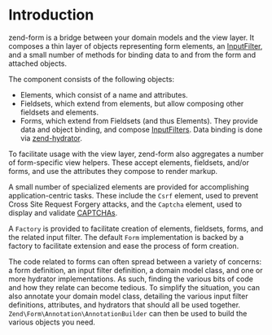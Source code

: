 # Introduction

zend-form is a bridge between your domain models and the view layer. It composes
a thin layer of objects representing form elements, an
[InputFilter](https://github.com/zendframework/zend-inputfilter/), and a small
number of methods for binding data to and from the form and attached objects.

The component consists of the following objects:

- Elements, which consist of a name and attributes.
- Fieldsets, which extend from elements, but allow composing other fieldsets and
  elements.
- Forms, which extend from Fieldsets (and thus Elements). They provide data and
  object binding, and compose [InputFilters](https://github.com/zendframework/zend-inputfilter/).
  Data binding is done via [zend-hydrator](https://docs.zendframework.com/zend-hydrator/).

To facilitate usage with the view layer, zend-form also aggregates a number of
form-specific view helpers. These accept elements, fieldsets, and/or forms, and
use the attributes they compose to render markup.

A small number of specialized elements are provided for accomplishing
application-centric tasks.  These include the `Csrf` element, used to prevent
Cross Site Request Forgery attacks, and the `Captcha` element, used to display
and validate [CAPTCHAs](https://docs.zendframework.com/zend-captcha).

A `Factory` is provided to facilitate creation of elements, fieldsets, forms,
and the related input filter. The default `Form` implementation is backed by a
factory to facilitate extension and ease the process of form creation.

The code related to forms can often spread between a variety of concerns: a form
definition, an input filter definition, a domain model class, and one or more
hydrator implementations. As such, finding the various bits of code and how they
relate can become tedious. To simplify the situation, you can also annotate your
domain model class, detailing the various input filter definitions, attributes,
and hydrators that should all be used together. `Zend\Form\Annotation\AnnotationBuilder`
can then be used to build the various objects you need.
